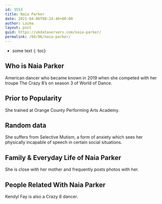 ```yaml
---
id: 3553
title: Naia Parker
date: 2021-04-06T08:24:40+00:00
author: Laima
layout: post
guid: https://ukdataservers.com/naia-parker/
permalink: /04/06/naia-parker/
---
```


* some text
{: toc}


## Who is Naia Parker
                  
                  
                  
American dancer who became known in 2019 when she competed with her troupe The Crazy 8&#8217;s on season 3 of World of Dance. 
                  
              
            
              
            
                
                
                
## Prior to Popularity
                  
                  
                  
She trained at Orange County Performing Arts Academy. 
                  
              
            
              
            
                
                
                
## Random data
                  
                  
                  
She suffers from Selective Mutism, a form of anxiety which sees her physically incapable of speech in certain social situations. 
                  
              
            
              
            
                
                
                
## Family & Everyday Life of Naia Parker
                  
                  
                  
She is close with her mother and frequently posts photos with her. 
                  
              
            
              
            
                
                
                
## People Related With Naia Parker
                  
                  
                  
Kendyl Fay is also a Crazy 8 dancer. 
                  
              
            
              
            
                
              
            
              
              
            
            
              
            
          
          
          